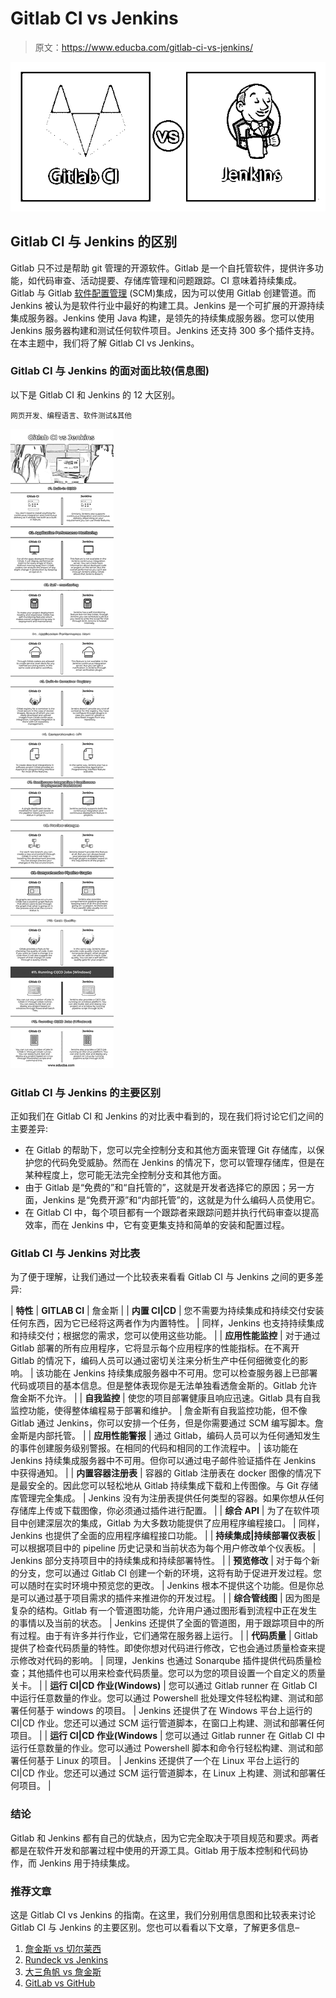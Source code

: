 # Gitlab CI vs Jenkins

> 原文：<https://www.educba.com/gitlab-ci-vs-jenkins/>

![Gitlab-CI-vs-Jenkins](img/96741b6fb2a033e249edef173d9deda5.png)



## Gitlab CI 与 Jenkins 的区别

Gitlab 只不过是帮助 git 管理的开源软件。Gitlab 是一个自托管软件，提供许多功能，如代码审查、活动提要、存储库管理和问题跟踪。CI 意味着持续集成。Gitlab 与 Gitlab [软件配置管理](https://www.educba.com/software-configuration-management/) (SCM)集成，因为可以使用 Gitlab 创建管道。而 Jenkins 被认为是软件行业中最好的构建工具。Jenkins 是一个可扩展的开源持续集成服务器。Jenkins 使用 Java 构建，是领先的持续集成服务器。您可以使用 Jenkins 服务器构建和测试任何软件项目。Jenkins 还支持 300 多个插件支持。在本主题中，我们将了解 Gitlab CI vs Jenkins。

### Gitlab CI 与 Jenkins 的面对面比较(信息图)

以下是 Gitlab CI 和 Jenkins 的 12 大区别。

<small>网页开发、编程语言、软件测试&其他</small>

![Gitlab-CI-vs-Jenkins-info](img/3ac5dabfbb59a15af728a4f7acdba482.png)



### Gitlab CI 与 Jenkins 的主要区别

正如我们在 Gitlab CI 和 Jenkins 的对比表中看到的，现在我们将讨论它们之间的主要差异:

*   在 Gitlab 的帮助下，您可以完全控制分支和其他方面来管理 Git 存储库，以保护您的代码免受威胁。然而在 Jenkins 的情况下，您可以管理存储库，但是在某种程度上，您可能无法完全控制分支和其他方面。
*   由于 Gitlab 是“免费的”和“自托管的”，这就是开发者选择它的原因；另一方面，Jenkins 是“免费开源”和“内部托管”的，这就是为什么编码人员使用它。
*   在 Gitlab CI 中，每个项目都有一个跟踪者来跟踪问题并执行代码审查以提高效率，而在 Jenkins 中，它有变更集支持和简单的安装和配置过程。

### Gitlab CI 与 Jenkins 对比表

为了便于理解，让我们通过一个比较表来看看 Gitlab CI 与 Jenkins 之间的更多差异:

| **特性** | **GITLAB CI** | 詹金斯 |
| **内置 CI&#124;CD** | 您不需要为持续集成和持续交付安装任何东西，因为它已经将这两者作为内置特性。 | 同样，Jenkins 也支持持续集成和持续交付；根据您的需求，您可以使用这些功能。 |
| **应用性能监控** | 对于通过 Gitlab 部署的所有应用程序，它将显示每个应用程序的性能指标。在不离开 Gitlab 的情况下，编码人员可以通过密切关注来分析生产中任何细微变化的影响。 | 该功能在 Jenkins 持续集成服务器中不可用。您可以检查服务器上已部署代码或项目的基本信息。但是整体表现你是无法单独看透詹金斯的。Gitlab 允许詹金斯不允许。 |
| **自我监控** | 使您的项目部署健康且响应迅速。Gitlab 具有自我监控功能，使得整体编程易于部署和维护。 | 詹金斯有自我监控功能，但不像 Gitlab 通过 Jenkins，你可以安排一个任务，但是你需要通过 SCM 编写脚本。詹金斯是内部托管。 |
| **应用性能警报** | 通过 Gitlab，编码人员可以为任何通知发生的事件创建服务级别警报。在相同的代码和相同的工作流程中。 | 该功能在 Jenkins 持续集成服务器中不可用。但你可以通过电子邮件验证插件在 Jenkins 中获得通知。 |
| **内置容器注册表** | 容器的 Gitlab 注册表在 docker 图像的情况下是最安全的。因此您可以轻松地从 Gitlab 持续集成下载和上传图像。与 Git 存储库管理完全集成。 | Jenkins 没有为注册表提供任何类型的容器。如果你想从任何存储库上传或下载图像，你必须通过插件进行配置。 |
| **综合 API** | 为了在软件项目中创建深层次的集成，Gitlab 为大多数功能提供了应用程序编程接口。 | 同样，Jenkins 也提供了全面的应用程序编程接口功能。 |
| **持续集成&#124;持续部署仪表板** | 可以根据项目中的 pipeline 历史记录和当前状态为每个用户修改单个仪表板。 | Jenkins 部分支持项目中的持续集成和持续部署特性。 |
| **预览修改** | 对于每个新的分支，您可以通过 Gitlab CI 创建一个新的环境，这将有助于促进开发过程。您可以随时在实时环境中预览您的更改。 | Jenkins 根本不提供这个功能。但是你总是可以通过基于项目需求的插件来推进你的开发过程。 |
| **综合管线图** | 因为图是复杂的结构。Gitlab 有一个管道图功能，允许用户通过图形看到流程中正在发生的事情以及当前的状态。 | Jenkins 还提供了全面的管道图，用于跟踪项目中的所有过程。由于有许多并行作业，它们通常在服务器上运行。 |
| **代码质量** | Gitlab 提供了检查代码质量的特性。即使你想对代码进行修改，它也会通过质量检查来提示修改对代码的影响。 | 同理，Jenkins 也通过 Sonarqube 插件提供代码质量检查；其他插件也可以用来检查代码质量。您可以为您的项目设置一个自定义的质量关卡。 |
| **运行 CI&#124;CD 作业(Windows)** | 您可以通过 Gitlab runner 在 Gitlab CI 中运行任意数量的作业。您可以通过 Powershell 批处理文件轻松构建、测试和部署任何基于 windows 的项目。 | Jenkins 还提供了在 Windows 平台上运行的 CI&#124;CD 作业。您还可以通过 SCM 运行管道脚本，在窗口上构建、测试和部署任何项目。 |
| **运行 CI&#124;CD 作业(Windows** | 您可以通过 Gitlab runner 在 Gitlab CI 中运行任意数量的作业。您可以通过 Powershell 脚本和命令行轻松构建、测试和部署任何基于 Linux 的项目。 | Jenkins 还提供了一个在 Linux 平台上运行的 CI&#124;CD 作业。您还可以通过 SCM 运行管道脚本，在 Linux 上构建、测试和部署任何项目。 |

### 结论

Gitlab 和 Jenkins 都有自己的优缺点，因为它完全取决于项目规范和要求。两者都是在软件开发和部署过程中使用的开源工具。Gitlab 用于版本控制和代码协作，而 Jenkins 用于持续集成。

### 推荐文章

这是 Gitlab CI vs Jenkins 的指南。在这里，我们分别用信息图和比较表来讨论 Gitlab CI 与 Jenkins 的主要区别。您也可以看看以下文章，了解更多信息–

1.  [詹金斯 vs 切尔莱西](https://www.educba.com/jenkins-vs-circleci/)
2.  [Rundeck vs Jenkins](https://www.educba.com/rundeck-vs-jenkins/)
3.  [大三角帆 vs 詹金斯](https://www.educba.com/spinnaker-vs-jenkins/)
4.  [GitLab vs GitHub](https://www.educba.com/gitlab-vs-github/)





